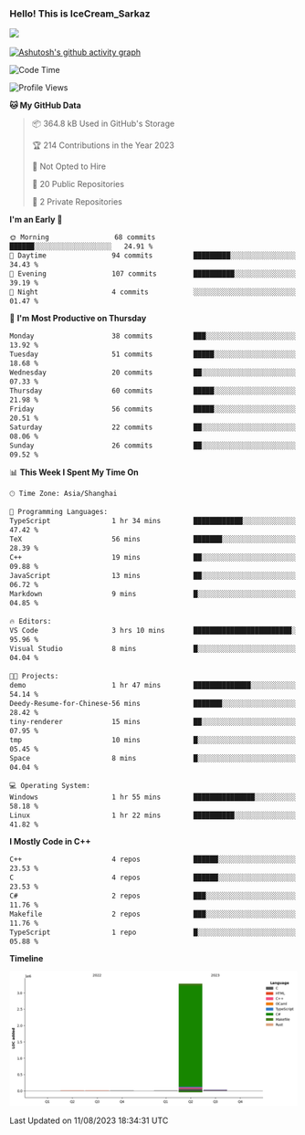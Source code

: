### Hello! This is IceCream_Sarkaz

![](https://github-readme-stats.vercel.app/api?username=Huang-Yuhan&theme=dark)

[![Ashutosh's github activity graph](https://github-readme-activity-graph.vercel.app/graph?username=Huang-Yuhan&bg_color=000000&color=ffffff&line=c061cb&point=c64600&area=true&hide_border=true)](https://github.com/ashutosh00710/github-readme-activity-graph)


<!--START_SECTION:waka-->
![Code Time](http://img.shields.io/badge/Code%20Time-184%20hrs%2051%20mins-blue)

![Profile Views](http://img.shields.io/badge/Profile%20Views-2-blue)

**🐱 My GitHub Data** 

> 📦 364.8 kB Used in GitHub's Storage 
 > 
> 🏆 214 Contributions in the Year 2023
 > 
> 🚫 Not Opted to Hire
 > 
> 📜 20 Public Repositories 
 > 
> 🔑 2 Private Repositories 
 > 
**I'm an Early 🐤** 

```text
🌞 Morning                68 commits          ██████░░░░░░░░░░░░░░░░░░░   24.91 % 
🌆 Daytime                94 commits          █████████░░░░░░░░░░░░░░░░   34.43 % 
🌃 Evening                107 commits         ██████████░░░░░░░░░░░░░░░   39.19 % 
🌙 Night                  4 commits           ░░░░░░░░░░░░░░░░░░░░░░░░░   01.47 % 
```
📅 **I'm Most Productive on Thursday** 

```text
Monday                   38 commits          ███░░░░░░░░░░░░░░░░░░░░░░   13.92 % 
Tuesday                  51 commits          █████░░░░░░░░░░░░░░░░░░░░   18.68 % 
Wednesday                20 commits          ██░░░░░░░░░░░░░░░░░░░░░░░   07.33 % 
Thursday                 60 commits          █████░░░░░░░░░░░░░░░░░░░░   21.98 % 
Friday                   56 commits          █████░░░░░░░░░░░░░░░░░░░░   20.51 % 
Saturday                 22 commits          ██░░░░░░░░░░░░░░░░░░░░░░░   08.06 % 
Sunday                   26 commits          ██░░░░░░░░░░░░░░░░░░░░░░░   09.52 % 
```


📊 **This Week I Spent My Time On** 

```text
🕑︎ Time Zone: Asia/Shanghai

💬 Programming Languages: 
TypeScript               1 hr 34 mins        ████████████░░░░░░░░░░░░░   47.42 % 
TeX                      56 mins             ███████░░░░░░░░░░░░░░░░░░   28.39 % 
C++                      19 mins             ██░░░░░░░░░░░░░░░░░░░░░░░   09.88 % 
JavaScript               13 mins             ██░░░░░░░░░░░░░░░░░░░░░░░   06.72 % 
Markdown                 9 mins              █░░░░░░░░░░░░░░░░░░░░░░░░   04.85 % 

🔥 Editors: 
VS Code                  3 hrs 10 mins       ████████████████████████░   95.96 % 
Visual Studio            8 mins              █░░░░░░░░░░░░░░░░░░░░░░░░   04.04 % 

🐱‍💻 Projects: 
demo                     1 hr 47 mins        ██████████████░░░░░░░░░░░   54.14 % 
Deedy-Resume-for-Chinese-56 mins             ███████░░░░░░░░░░░░░░░░░░   28.42 % 
tiny-renderer            15 mins             ██░░░░░░░░░░░░░░░░░░░░░░░   07.95 % 
tmp                      10 mins             █░░░░░░░░░░░░░░░░░░░░░░░░   05.45 % 
Space                    8 mins              █░░░░░░░░░░░░░░░░░░░░░░░░   04.04 % 

💻 Operating System: 
Windows                  1 hr 55 mins        ███████████████░░░░░░░░░░   58.18 % 
Linux                    1 hr 22 mins        ██████████░░░░░░░░░░░░░░░   41.82 % 
```

**I Mostly Code in C++** 

```text
C++                      4 repos             ██████░░░░░░░░░░░░░░░░░░░   23.53 % 
C                        4 repos             ██████░░░░░░░░░░░░░░░░░░░   23.53 % 
C#                       2 repos             ███░░░░░░░░░░░░░░░░░░░░░░   11.76 % 
Makefile                 2 repos             ███░░░░░░░░░░░░░░░░░░░░░░   11.76 % 
TypeScript               1 repo              █░░░░░░░░░░░░░░░░░░░░░░░░   05.88 % 
```



**Timeline**

![Lines of Code chart](https://raw.githubusercontent.com/Huang-Yuhan/Huang-Yuhan/main/assets/bar_graph.png)


 Last Updated on 11/08/2023 18:34:31 UTC
<!--END_SECTION:waka-->
